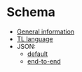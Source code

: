 # Schema
- [General information](https://core.telegram.org/schema)
- [TL language](https://core.telegram.org/mtproto/TL)
- JSON:
    - [default](https://core.telegram.org/schema/json)
    - [end-to-end](https://core.telegram.org/schema/end-to-end-json)
